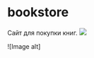 # bookstore

Сайт для покупки книг.
<img src="https://github.com/AnastasiyaZvorskaya/bookstore/111.png"></img>

![Image alt]
